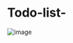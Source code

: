# Todo-list-


![image](https://user-images.githubusercontent.com/105481794/173208398-4c4f93ee-d5cc-4b2e-99f0-555574af6ab0.png)
